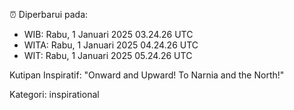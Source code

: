 ⏰ Diperbarui pada:
- WIB: Rabu, 1 Januari 2025 03.24.26 UTC
- WITA: Rabu, 1 Januari 2025 04.24.26 UTC
- WIT: Rabu, 1 Januari 2025 05.24.26 UTC

Kutipan Inspiratif:
"Onward and Upward!  To Narnia and the North!"


Kategori: inspirational

